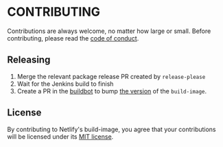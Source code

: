 # CONTRIBUTING

Contributions are always welcome, no matter how large or small. Before contributing,
please read the [code of conduct](CODE_OF_CONDUCT.md).

## Releasing

1. Merge the relevant package release PR created by `release-please`
2. Wait for the Jenkins build to finish
3. Create a PR in the [buildbot](https://github.com/netlify/buildbot) to bump [the version](https://github.com/netlify/buildbot/blob/a247edab7ead955cc27bb70ecc9f081e68f1aea6/script/docker-build.sh#L17) of the `build-image`.

## License

By contributing to Netlify's build-image, you agree that your contributions will be licensed
under its [MIT license](LICENSE).
